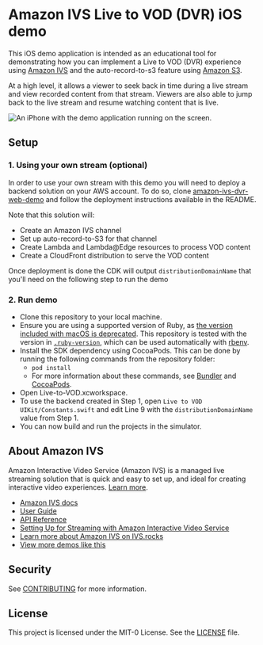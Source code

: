 # Amazon IVS Live to VOD (DVR) iOS demo

This iOS demo application is intended as an educational tool for demonstrating how you can implement a Live to VOD (DVR) experience using [Amazon IVS](https://aws.amazon.com/ivs/) and the auto-record-to-s3 feature using [Amazon S3](https://aws.amazon.com/s3/).

At a high level, it allows a viewer to seek back in time during a live stream and view recorded content from that stream. Viewers are also able to jump back to the live stream and resume watching content that is live.

<img src="app-screenshot.png" alt="An iPhone with the demo application running on the screen." />

## Setup

### 1. Using your own stream (optional)

In order to use your own stream with this demo you will need to deploy a backend solution on your AWS account. To do so, clone [amazon-ivs-dvr-web-demo](https://github.com/aws-samples/amazon-ivs-dvr-web-demo) and follow the deployment instructions available in the README.

Note that this solution will:

- Create an Amazon IVS channel
- Set up auto-record-to-S3 for that channel
- Create Lambda and Lambda@Edge resources to process VOD content
- Create a CloudFront distribution to serve the VOD content

Once deployment is done the CDK will output `distributionDomainName` that you'll need on the following step to run the demo

### 2. Run demo

- Clone this repository to your local machine.
- Ensure you are using a supported version of Ruby, as [the version included with macOS is deprecated](https://developer.apple.com/documentation/macos-release-notes/macos-catalina-10_15-release-notes#Scripting-Language-Runtimes). This repository is tested with the version in [`.ruby-version`](./.ruby-version.md), which can be used automatically with [rbenv](https://github.com/rbenv/rbenv#installation).
- Install the SDK dependency using CocoaPods. This can be done by running the following commands from the repository folder:
  - `pod install`
  - For more information about these commands, see [Bundler](https://bundler.io/) and [CocoaPods](https://guides.cocoapods.org/using/getting-started.html).
- Open Live-to-VOD.xcworkspace.
- To use the backend created in Step 1, open `Live to VOD UIKit/Constants.swift` and edit Line 9 with the `distributionDomainName` value from Step 1.
- You can now build and run the projects in the simulator.

## About Amazon IVS

Amazon Interactive Video Service (Amazon IVS) is a managed live streaming solution that is quick and easy to set up, and ideal for creating interactive video experiences. [Learn more](https://aws.amazon.com/ivs/).

- [Amazon IVS docs](https://docs.aws.amazon.com/ivs/)
- [User Guide](https://docs.aws.amazon.com/ivs/latest/userguide/)
- [API Reference](https://docs.aws.amazon.com/ivs/latest/APIReference/)
- [Setting Up for Streaming with Amazon Interactive Video Service](https://aws.amazon.com/blogs/media/setting-up-for-streaming-with-amazon-ivs/)
- [Learn more about Amazon IVS on IVS.rocks](https://ivs.rocks/)
- [View more demos like this](https://ivs.rocks/examples)

## Security

See [CONTRIBUTING](CONTRIBUTING.md#security-issue-notifications) for more information.

## License

This project is licensed under the MIT-0 License. See the [LICENSE](LICENSE) file.
